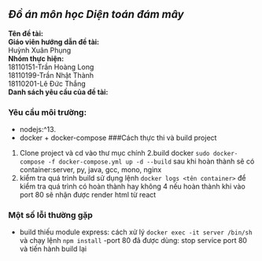 ***Đồ án môn học Diện toán đám mây***
---
**Tên đề tài:** <br/>
**Giáo viên hướng dẫn đề tài:** <br/>
Huỳnh Xuân Phụng<br/>
**Nhóm thực hiện:**<br/>
  18110151-Trần Hoàng Long<br/>
  18110199-Trần Nhật Thành<br/>
  18110201-Lê Đức Thắng<br/>
**Danh sách yêu cầu của đề tài:**<br/>
### Yêu cầu môi trường:
- nodejs:^13.
- docker + docker-compose
###Cách thực thi và build project
1. Clone project và cd vào thư mục chính
2.build docker   `sudo docker-compose -f docker-compose.yml up -d --build` 
 sau khi hoàn thành sẽ có container:server, py, java, gcc, mono, nginx
3. kiểm tra quá trình build sử dụng lệnh `docker logs <tên container>` để kiểm tra quá trình có hoàn thành hay không
4 nếu hoàn thành khi vào port 80 sẽ nhận được render html từ react

### Một số lỗi thường gặp
- build thiếu module express: cách xử lý  `docker exec -it server /bin/sh ` và chạy lệnh `npm install`
-port 80 đã được dùng: stop service port 80 và tiến hành build lại
